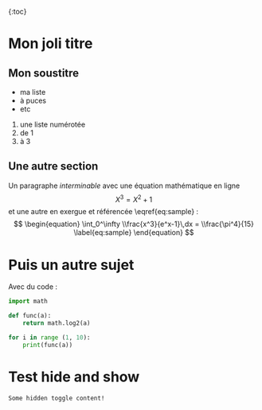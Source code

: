 {:toc}

# Mon joli titre

## Mon soustitre

- ma liste
- à puces
- etc

1. une liste numérotée
2. de 1 
3. à 3

## Une autre section

Un paragraphe *interminable* avec une équation mathématique en ligne  $$X^3 = X^2 +1$$ et une autre en exergue et référencée \eqref{eq:sample} :  
$$
\begin{equation}
    \int_0^\infty \\frac{x^3}{e^x-1}\,dx = \\frac{\pi^4}{15}
     \label{eq:sample}
\end{equation}
$$

# Puis un autre sujet

Avec du code :

~~~python
import math

def func(a):
    return math.log2(a)

for i in range (1, 10):
    print(func(a))
~~~

# Test hide and show

```{toggle}
Some hidden toggle content!
```
